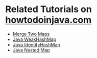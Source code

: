 # Related Tutorials on [howtodoinjava.com](https://howtodoinjava.com/)

* [Merge Two Maps](https://howtodoinjava.com/java/collections/hashmap/merge-two-hashmaps/)
* [Java WeakHashMap](https://howtodoinjava.com/java/collections/java-weakhashmap/)
* [Java IdentityHashMap](https://howtodoinjava.com/java/collections/java-identityhashmap/)
* [Java Nested Map](https://howtodoinjava.com/java/collections/java-nested-map/)